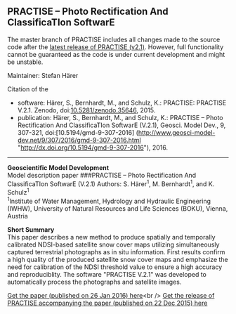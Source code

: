 ## PRACTISE  – Photo Rectification And ClassificaTIon SoftwarE

The master branch of PRACTISE includes all changes made to the source code after the [latest release of PRACTISE (v2.1)](https://github.com/shaerer/PRACTISE/releases/tag/v2.1 "https://github.com/shaerer/PRACTISE/releases/tag/v2.1"). However, full functionality cannot be guaranteed as the code is under current development and might be unstable.

Maintainer: Stefan Härer

Citation of the <br /> 
* software: Härer, S., Bernhardt, M., and Schulz, K.: PRACTISE: PRACTISE V.2.1. Zenodo, doi:[10.5281/zenodo.35646](http://dx.doi.org/10.5281/zenodo.35646 "http://dx.doi.org/10.5281/zenodo.35646"), 2015. 
* publication: Härer, S., Bernhardt, M., and Schulz, K.: PRACTISE – Photo Rectification And ClassificaTIon SoftwarE (V.2.1), Geosci. Model Dev., 9, 307-321, doi:[10.5194/gmd-9-307-2016] (http://www.geosci-model-dev.net/9/307/2016/gmd-9-307-2016.html "http://dx.doi.org/10.5194/gmd-9-307-2016"), 2016.

***
**Geoscientific Model Development**<br />
Model description paper
###PRACTISE  – Photo Rectification And ClassificaTIon SoftwarE (V.2.1)
Authors: S. Härer<sup>1</sup>, M. Bernhardt<sup>1</sup>, and K. Schulz<sup>1</sup><br /> 
<sup>1</sup>Institute of Water Management, Hydrology and Hydraulic Engineering (IWHW), University of Natural Resources and Life Sciences (BOKU), Vienna, Austria<br />

**Short Summary**<br /> 
This paper describes a new method to produce spatially and temporally calibrated NDSI-based satellite snow cover maps utilizing simultaneously captured terrestrial photographs as in situ information. First results confirm a high quality of the produced satellite snow cover maps and emphasize the need for calibration of the NDSI threshold value to ensure a high accuracy and reproduciblity. The software "PRACTISE V.2.1" was developed to automatically process the photographs and satellite images.

[Get the paper (published on 26 Jan 2016) here](http://www.geosci-model-dev.net/9/307/2016/gmd-9-307-2016.html "http://dx.doi.org/10.5194/gmd-9-307-2016")<br />
[Get the release of PRACTISE accompanying the paper (published on 22 Dec 2015) here](https://github.com/shaerer/PRACTISE/releases/tag/v2.1 "https://github.com/shaerer/PRACTISE/releases/tag/v2.1")